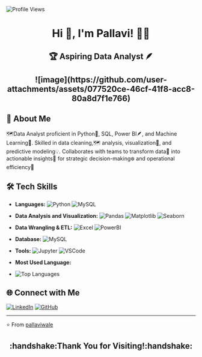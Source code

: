 ![Profile Views](https://komarev.com/ghpvc/?username=pallaviwale&color=blue)


<h1 align="center">Hi 👋, I'm Pallavi! 👩‍💻</h1>
<h2 align="center">🏆 Aspiring Data Analyst 🪶</h2>

<h2 align="center"> ![image](https://github.com/user-attachments/assets/077520ce-46cf-41f8-acc8-80a8d7f1e766) </h2>

## 🚀 About Me
🗺️Data Analyst proficient in Python🐍, SQL, Power BI🪶, and Machine Learning🤖. Skilled in data cleaning,🗺 analysis, visualization🌿, and predictive modeling💡. Collaborates with teams to transform data🪻 into actionable insights🍂 for strategic decision-making❄️ and operational efficiency🥀

## 🛠️ Tech Skills
- **Languages:**
  ![Python](https://img.shields.io/badge/-Python-3776AB?style=flat&logo=python&logoColor=white) ![MySQL](https://img.shields.io/badge/-SQL-3776AB?style=flat&logo=SQL&logoColor=white)
- **Data Analysis and Visualization:**
  ![Pandas](https://img.shields.io/badge/-Pandas-61DAFB?style=flat&logo=Pandas&logoColor=black) ![Matplotlib](https://img.shields.io/badge/-Matplotlib-E34F26?style=flat&logo=Matplotlib&logoColor=white) ![Seaborn](https://img.shields.io/badge/-Seaborn-1572B6?style=flat&logo=Seaborn&logoColor=white)
- **Data Wrangling & ETL:**
  ![Excel](https://img.shields.io/badge/-Excel-339933?style=flat&logo=Excel&logoColor=white) ![PowerBI](https://img.shields.io/badge/-PowerBI-339933?style=flat&logo=PowerBI&logoColor=white)
- **Database:**
  ![MySQL](https://img.shields.io/badge/-MySQL-47A248?style=flat&logo=MySQL&logoColor=white)
- **Tools:**
  ![Jupyter](https://img.shields.io/badge/-Jupyter-F05032?style=flat&logo=Jupyter&logoColor=white) ![VSCode](https://img.shields.io/badge/-VSCode-007ACC?style=flat&logo=visual-studio-code&logoColor=white)

- **Most Used Language:**
- ![Top Languages](https://github-readme-stats.vercel.app/api/top-langs/?username=pallaviwale&layout=compact&theme=radical)

## 🌐 Connect with Me
[![LinkedIn](https://img.shields.io/badge/-LinkedIn-0077B5?style=flat&logo=linkedin&logoColor=white)](https://www.linkedin.com/in/pallavi-wale/)
[![GitHub](https://img.shields.io/badge/-GitHub-black?style=flat&logo=github&logoColor=white)](https://github.com/pallaviwale)

---

⭐️ From [pallaviwale](https://github.com/pallaviwale)

<h2 align="center"> :handshake:Thank You for Visiting!:handshake:</h2>
